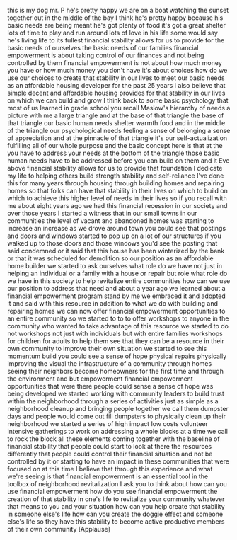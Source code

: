 
this is my dog mr. P he&#39;s pretty happy
we are on a boat watching the sunset
together out in the middle of the bay I
think he&#39;s pretty happy because his
basic needs are being meant he&#39;s got
plenty of food it&#39;s got a great shelter
lots of time to play and run around lots
of love in his life some would say he&#39;s
living life to its fullest financial
stability allows for us to provide for
the basic needs of ourselves the basic
needs of our families financial
empowerment is about taking control of
our finances and not being controlled by
them financial empowerment is not about
how much money you have or how much
money you don&#39;t have it&#39;s about choices
how do we use our choices to create that
stability in our lives to meet our basic
needs as an affordable housing developer
for the past 25 years I also believe
that simple decent and affordable
housing provides for that stability in
our lives on which we can build and grow
I think back to some basic psychology
that most of us learned in grade school
you recall Maslow&#39;s hierarchy of needs a
picture with me a large triangle and at
the base of that triangle the base of
that triangle our basic human needs
shelter warmth food and in the middle of
the triangle our psychological needs
feeling a sense of belonging a sense of
appreciation and at the pinnacle of that
triangle
it&#39;s our self-actualization fulfilling
all of our whole purpose and the basic
concept here is that at the you have to
address your needs at the bottom of the
triangle those basic human needs have to
be addressed before you can build on
them and it
Eve above financial stability allows for
us to provide that foundation I dedicate
my life to helping others build strength
stability and self-reliance I&#39;ve done
this for many years through housing
through building homes and repairing
homes so that folks can have that
stability in their lives on which to
build on which to achieve this higher
level of needs in their lives so if you
recall with me about eight years ago we
had this financial recession in our
society and over those years I started a
witness that in our small towns in our
communities the level of vacant and
abandoned homes was starting to increase
an increase as we drove around town you
could see that postings and doors and
windows started to pop up on a lot of
our structures if you walked up to those
doors and those windows you&#39;d see the
posting that said condemned or it said
that this house has been winterized by
the bank or that it was scheduled for
demolition so our position as an
affordable home builder we started to
ask ourselves what role do we have not
just in helping an individual or a
family with a house or repair but role
what role do we have in this society to
help revitalize entire communities how
can we use our position to address that
need and about a year ago we learned
about a financial empowerment program
stand by me we embraced it and adopted
it and said with this resource in
addition to what we do with building and
repairing homes we can now offer
financial empowerment opportunities to
an entire community so we started to to
to offer workshops to anyone in the
community who wanted to take advantage
of this resource
we started to do not workshops not just
with individuals but with entire
families workshops for children for
adults to help them see that they can be
a resource in their own community to
improve their own situation we started
to see this momentum build you could see
a sense of hope
physical repairs physically improving
the visual the infrastructure of a
community through homes seeing their
neighbors become homeowners for the
first time and through the environment
and but empowerment financial
empowerment opportunities that were
there people could sense a sense of hope
was being developed we started working
with community leaders to build trust
within the neighborhood through a series
of activities just as simple as a
neighborhood cleanup and bringing people
together we call them dumpster days and
people would come out fill dumpsters to
physically clean up their neighborhood
we started a series of high impact low
costs volunteer intensive gatherings to
work on addressing a whole blocks at a
time we call to rock the block all these
elements coming together with the
baseline of financial stability that
people could start to look at there the
resources differently that people could
control their financial situation and
not be controlled by it or starting to
have an impact in these communities that
were focused on at this time I believe
that through this experience and what
we&#39;re seeing is that financial
empowerment is an essential tool in the
toolbox of neighborhood revitalization I
ask you to think about how can you use
financial empowerment how do you see
financial empowerment the creation of
that stability in one&#39;s life to
revitalize your community whatever that
means to you and your situation how can
you help create that stability in
someone else&#39;s life
how can you create the doggie effect and
someone else&#39;s life so they have this
stability to become active productive
members of their own community
[Applause]
